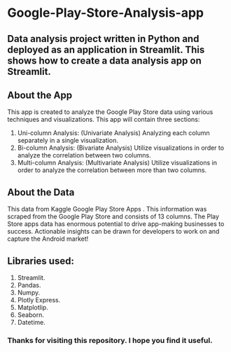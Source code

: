# Google-Play-Store-Analysis-app
## Data analysis project written in Python and deployed as an application in Streamlit. This shows how to create a data analysis app on Streamlit.
## About the App
This app is created to analyze the Google Play Store data using various techniques and visualizations. 
This app will contain three sections:

<ol>
  <li>Uni-column Analysis: (Univariate Analysis) Analyzing each column separately in a single visualization.</li>
  <li>Bi-column Analysis: (Bivariate Analysis) Utilize visualizations in order to analyze the correlation between two columns.</li>
  <li>Multi-column Analysis: (Multivariate Analysis) Utilize visualizations in order to analyze the correlation between more than two columns.</li>
</ol>

## About the Data
This data from Kaggle Google Play Store Apps . This information was scraped from the Google Play Store and consists of 13 columns.
The Play Store apps data has enormous potential to drive app-making businesses to success.
Actionable insights can be drawn for developers to work on and capture the Android market!

## Libraries used:
1. Streamlit.
2. Pandas.
3. Numpy.
4. Plotly Express.
5. Matplotlip.
6. Seaborn.
7. Datetime.

### Thanks for visiting this repository. I hope you find it useful.

